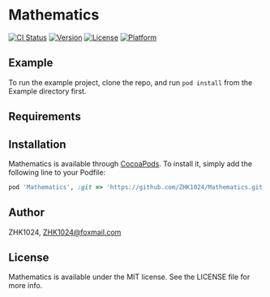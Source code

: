 # Mathematics

[![CI Status](https://img.shields.io/travis/ZHK1024/Mathematics.svg?style=flat)](https://travis-ci.org/ZHK1024/Mathematics)
[![Version](https://img.shields.io/cocoapods/v/Mathematics.svg?style=flat)](https://cocoapods.org/pods/Mathematics)
[![License](https://img.shields.io/cocoapods/l/Mathematics.svg?style=flat)](https://cocoapods.org/pods/Mathematics)
[![Platform](https://img.shields.io/cocoapods/p/Mathematics.svg?style=flat)](https://cocoapods.org/pods/Mathematics)

## Example

To run the example project, clone the repo, and run `pod install` from the Example directory first.

## Requirements

## Installation

Mathematics is available through [CocoaPods](https://cocoapods.org). To install
it, simply add the following line to your Podfile:

```ruby
pod 'Mathematics', :git => 'https://github.com/ZHK1024/Mathematics.git'
```

## Author

ZHK1024, ZHK1024@foxmail.com

## License

Mathematics is available under the MIT license. See the LICENSE file for more info.

